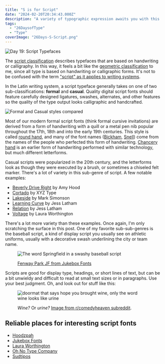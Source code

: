 ```yaml
---
title: "S is for Script"
date: "2024-02-20T20:34:43.000Z"
description: "A variety of typographic expression awaits you with this type classification."
tags: 
  - "26DaysofType"
  - "Type"
coverImage: "26Days-S-Script.png"
---
```


![Day 19: Script Typefaces](/img/post-images/26Days-S-Script-1024x576.png)

The [script classification](https://fonts.google.com/knowledge/glossary/script_typeface_style) describes typefaces that are based on handwriting or calligraphy. In this way, it feels a bit like the [geometric classification](/posts/2024-geometric/) to me, since all type is based on handwriting or calligraphic forms. It's not to be confused with the term ["script" as it applies to writing systems](https://fonts.google.com/knowledge/glossary/script_writing_system).

In the Latin writing system, a script typeface generally takes on one of two sub-classifications: **formal** and **casual**. Quality digital script fonts should feature carefully designed ligatures, swashes, alternates, and other features so the quality of the type output looks calligraphic and handcrafted.

![Formal and Casual styles compared](/img/post-images/26Days-S-Script-styles-1024x576.png)

Most of our modern formal script fonts (think formal cursive invitations) are derived from a form of handwriting with a quill or a metal pen nib popular throughout the 17th, 18th and into the early 19th centuries. This style is called [round hand](https://en.wikipedia.org/wiki/Round_hand), and many of the font names ([Bickham](https://fonts.adobe.com/fonts/bickham-script), [Snell](https://www.myfonts.com/collections/snell-roundhand-script-font-linotype)) come from the names of the people who perfected this form of handwriting. [Chancery hand](https://en.wikipedia.org/wiki/Chancery_hand) is an earlier form of handwriting performed with similar technology, but much different letterforms.

Casual scripts were popularized in the 20th century, and the letterforms look as though they were executed by a brush, or sometimes a chiseled felt marker. There's a lot of variety in this sub-genre of script. A few notable examples:

- [Beverly Drive Right](https://fonts.adobe.com/fonts/beverly-drive-right) by Amy Hood
- [Cortado](https://fonts.adobe.com/fonts/cortado) by XYZ Type
- [Lakeside](https://fonts.adobe.com/fonts/lakeside) by Mark Simonson
- [Learning Curve](https://fonts.adobe.com/fonts/learning-curve) by Jess Latham
- [Relation](https://fonts.adobe.com/fonts/relation) by Jess Latham
- [Voltage](https://fonts.adobe.com/fonts/voltage) by Laura Worthington

There's a lot more variety than these examples. Once again, I'm only scratching the surface in this post. One of my favorite sub-sub-genres is the baseball script, a kind of display script you usually see on athletic uniforms, usually with a decorative swash underlining the city or team name.

<figure>

![The word Springfield in a swashy baseball script](/img/post-images/26Days-S-Script-Fenway-1024x576.png)

<figcaption>

[Fenway Park JF from Jukebox Fonts](https://www.jukeboxfonts.com/products/fenway-park?variant=19969243719)

</figcaption>

</figure>

Scripts are good for display type, headings, or short lines of text, but can be a bit unwieldy and difficult to read at small text sizes or in paragraphs. Use your best judgment. Oh, and look out for stuff like this:

<figure>

![doormat that says hope you brought wine, only the word wine looks like urine](/img/post-images/urine-wine-font-mishap-1024x715.webp)

<figcaption>

_Wine?_ Or _urine?_ [Image from r/comedyheaven subreddit](https://www.reddit.com/r/comedyheaven/comments/ey1wp6/hope_you_brought_urine/).

</figcaption>

</figure>

## Reliable places for interesting script fonts

- [Hoodzpah](https://hoodzpahdesign.com/product-category/fonts/)
- [Jukebox Fonts](https://www.jukeboxfonts.com/)
- [Laura Worthington](https://lauraworthingtondesign.com/)
- [Oh No Type Company](https://ohnotype.co/fonts)
- [Sudtipos](https://www.sudtipos.com/fonts)
